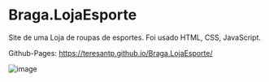 # Braga.LojaEsporte

Site de uma Loja de roupas de esportes.
Foi usado HTML, CSS, JavaScript.


Github-Pages: https://teresantp.github.io/Braga.LojaEsporte/

![image](https://user-images.githubusercontent.com/99503156/209740045-0d039a78-d60c-4ab4-839f-b85bd694b900.png)
